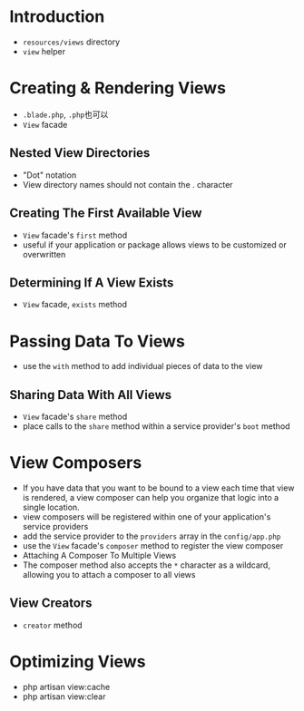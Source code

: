 # Introduction
- `resources/views` directory
- `view` helper

# Creating & Rendering Views
- `.blade.php`, `.php`也可以
- `View` facade

## Nested View Directories
- "Dot" notation
- View directory names should not contain the . character

## Creating The First Available View
- `View` facade's `first` method
- useful if your application or package allows views to be customized or overwritten

## Determining If A View Exists
- `View` facade, `exists` method

# Passing Data To Views
- use the `with` method to add individual pieces of data to the view

## Sharing Data With All Views
- `View` facade's `share` method
- place calls to the `share` method within a service provider's `boot` method

# View Composers
- If you have data that you want to be bound to a view each time that view is rendered, a view composer can help you organize that logic into a single location.
- view composers will be registered within one of your application's service providers
- add the service provider to the `providers` array in the `config/app.php`
- use the `View` facade's `composer` method to register the view composer
- Attaching A Composer To Multiple Views
- The composer method also accepts the `*` character as a wildcard, allowing you to attach a composer to all views

## View Creators
- `creator` method

# Optimizing Views
- php artisan view:cache
- php artisan view:clear
